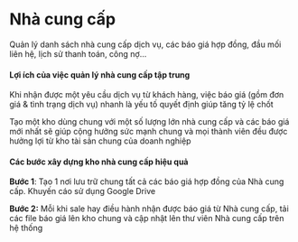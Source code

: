 # Nhà cung cấp

Quản lý danh sách nhà cung cấp dịch vụ, các báo giá hợp đồng, đầu mối liên hệ, lịch sử thanh toán, công nợ...

#### Lợi ích của việc quản lý nhà cung cấp tập trung <a href="#loi-ich-cua-viec-quan-ly-nha-cung-cap-tap-trung" id="loi-ich-cua-viec-quan-ly-nha-cung-cap-tap-trung"></a>

Khi nhận được một yêu cầu dịch vụ từ khách hàng, việc báo giá (gồm đơn giá & tình trạng dịch vụ) nhanh là yếu tố quyết định giúp tăng tỷ lệ chốt

Tạo một kho dùng chung với một số lượng lớn nhà cung cấp và các báo giá mới nhất sẽ giúp cộng hưởng sức mạnh chung và mọi thành viên đều được hưởng lợi từ kho tài sản chung của doanh nghiệp

#### Các bước xây dựng kho nhà cung cấp hiệu quả <a href="#cac-buoc-xay-dung-kho-nha-cung-cap-hieu-qua" id="cac-buoc-xay-dung-kho-nha-cung-cap-hieu-qua"></a>

**Bước 1**: Tạo 1 nơi lưu trữ chung tất cả các báo giá hợp đồng của Nhà cung cấp. Khuyến cáo sử dụng Google Drive

**Bước 2:** Mỗi khi sale hay điều hành nhận được báo giá từ Nhà cung cấp, tải các file báo giá lên kho chung và cập nhật lên thư viên Nhà cung cấp trên hệ thống
